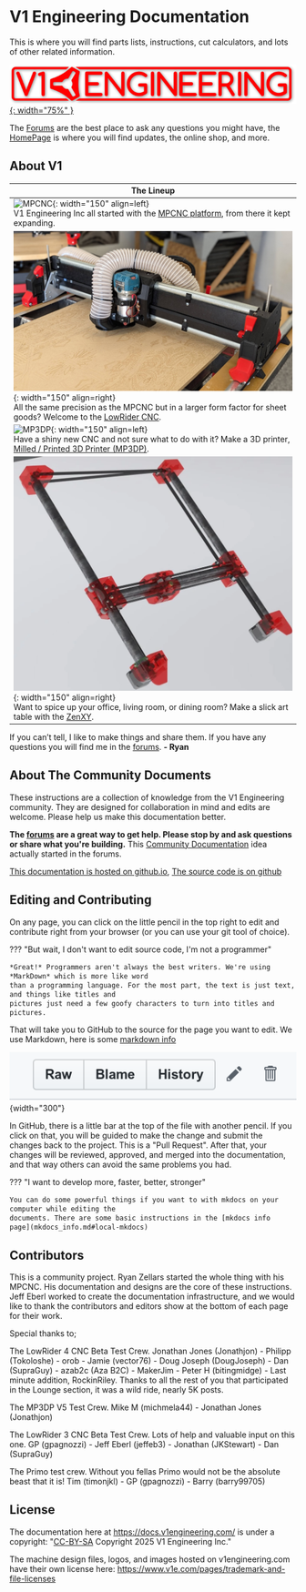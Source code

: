 # V1 Engineering Documentation

This is where you will find parts lists, instructions, cut calculators, and lots of other related information.

[![Main V1 Engineering Site](img/120-Rectangle-logo.png){: width="75%" }](https://www.v1e.com/)

The [Forums](https://forum.v1engineering.com) are the best place to ask any questions you might have, the [HomePage](https://www.v1e.com/) is where you will find updates, the online shop, and more.

## About V1
| The Lineup |
| ----------- |
| ![MPCNC](img/primo.png){: width="150" align=left} <br/> V1 Engineering Inc all started with the [MPCNC platform](mpcnc/intro.md), from there it kept expanding. |
|  ![LowRider CNC](img/lr4/lr4_simple.jpg){: width="150" align=right} <br/> All the same precision as the MPCNC but in a larger form factor for sheet goods? Welcome to the [LowRider CNC](lowrider/index.md). |
| ![MP3DP](img/MP3DP.png){: width="150" align=left} <br/> Have a shiny new CNC and not sure what to do with it? Make a 3D printer, [Milled / Printed 3D Printer (MP3DP)](mp3dp/index.md). |
| ![ZenXY](img/ZenXY.png){: width="150" align=right} <br/> Want to spice up your office, living room, or dining room?  Make a slick art table with the [ZenXY](zenxy/index.md). |

If you can’t tell, I like to make things and share them. If you have any questions you will find me in the [forums](https://forum.v1engineering.com/). **- Ryan**

## About The Community Documents

These instructions are a collection of knowledge from the V1 Engineering community. They are
designed for collaboration in mind and edits are welcome. Please help us make this documentation
better.

**The [forums](https://forum.v1engineering.com) are a great way to get help. Please stop by and ask questions or share what you're
building.** This [Community Documentation](https://forum.v1engineering.com/t/community-documentation/11435) idea actually started in the forums. 

[This documentation is hosted on github.io](https://docs.v1engineering.com), [The source code is on github](https://github.com/V1EngineeringInc/V1EngineeringInc-Docs)

## Editing and Contributing

On any page, you can click on the little pencil in the top right to edit and contribute right from your browser (or you can use your git tool of choice).

??? "But wait, I don't want to edit source code, I'm not a programmer"

    *Great!* Programmers aren't always the best writers. We're using *MarkDown* which is more like word
    than a programming language. For the most part, the text is just text, and things like titles and
    pictures just need a few goofy characters to turn into titles and pictures.


That will take you to GitHub to the source for the page you want to edit. We use Markdown, here is some [markdown info](mkdocs_info.md)


![GitHub edit button](img/github_edit.png){width="300"}

In GitHub, there is a little bar at the top of the file with another pencil. If you click on that,
you will be guided to make the change and submit the changes back to the project. This is a
"Pull Request". After that, your changes will be reviewed, approved, and merged into the documentation, and
that way others can avoid the same problems you had.

??? "I want to develop more, faster, better, stronger"

    You can do some powerful things if you want to with mkdocs on your computer while editing the
    documents. There are some basic instructions in the [mkdocs info
    page](mkdocs_info.md#local-mkdocs)


## Contributors

This is a community project. Ryan Zellars started the whole thing with his MPCNC. His documentation and designs are the core of these instructions. Jeff Eberl worked to create
the documentation infrastructure, and we would like to thank the contributors and editors show at the bottom of each page for their work.

Special thanks to;

The LowRider 4 CNC Beta Test Crew. Jonathan Jones (Jonathjon) - Philipp (Tokoloshe) - orob - Jamie (vector76) - Doug Joseph (DougJoseph) - Dan (SupraGuy) - azab2c (Aza B2C) - MakerJim - Peter H (bitingmidge) - Last minute addition, RockinRiley. Thanks to all the rest of you that participated in the Lounge section, it was a wild ride, nearly 5K posts.

The MP3DP V5 Test Crew. Mike M (michmela44) - Jonathan Jones (Jonathjon)

The LowRider 3 CNC Beta Test Crew. Lots of help and valuable input on this one.
GP (gpagnozzi) - Jeff Eberl (jeffeb3) - Jonathan (JKStewart) - Dan (SupraGuy)

The Primo test crew. Without you fellas Primo would not be the absolute beast that it is!
Tim (timonjkl) - GP (gpagnozzi) - Barry (barry99705)



## License

The documentation here at https://docs.v1engineering.com/ is under a 
copyright: "[CC-BY-SA](https://creativecommons.org/licenses/by-sa/4.0/) Copyright 2025 V1 Engineering Inc."

The machine design files, logos, and images hosted on v1engineering.com have their own license
here: https://www.v1e.com/pages/trademark-and-file-licenses

